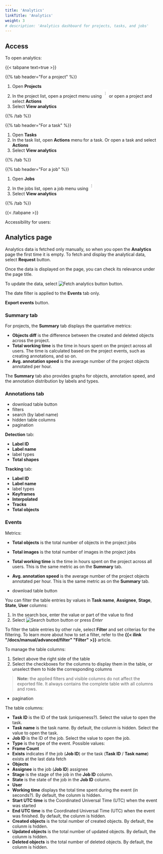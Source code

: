 ```yaml
---
title: 'Analytics'
linkTitle: 'Analytics'
weight: 3
# description: 'Analytics dashboard for projects, tasks, and jobs'
---
```


## Access

To open analytics:

{{< tabpane text=true >}}

{{% tab header="For a project" %}}

1. Open **Projects**
1. In the project list, open a project menu using ![Open menu](/images/openmenu.jpg)
   or open a project and select **Actions**
1. Select **View analytics**

{{% /tab %}}

{{% tab header="For a task" %}}

1. Open **Tasks**
1. In the task list, open **Actions** menu for a task. Or open a task and select **Actions**
1. Select **View analytics**

{{% /tab %}}

{{% tab header="For a job" %}}

1. Open **Jobs**
1. In the jobs list, open a job menu using ![Open menu](/images/openmenu.jpg)
1. Select **View analytics**

{{% /tab %}}

{{< /tabpane >}}

Accessibility for users:

## Analytics page

Analytics data is fetched only manually, so when you open the **Analytics** page
the first time it is empty. To fetch and display the analytical data, select **Request**
button.

Once the data is displayed on the page, you can check its relevance under the page title.

To update the data, select ![Fetch analytics button](/images/analytics/fetch-data-button.png) button.

The date filter is applied to the **Events** tab only.

**Export events** button.

### Summary tab

For projects, the **Summary** tab displays the quantative metrics:
- **Objects diff** is the difference between the created and deleted objects across the project.
- **Total working time** is the time in hours spent on the project across all users.
  The time is calculated based on the project events, such as creating annotations, and so on.
- **Avg. annotation speed** is the average number of the project objects annotated per hour.

The **Summary** tab also provides graphs for objects, annotation speed, and the annotation distribution
by labels and types.

### Annotations tab

- download table button
- filters
- search (by label name)
- hidden table columns
- pagination

**Detection** tab:

- **Label ID**
- **Label name**
- label types
- **Total shapes**

**Tracking** tab:

- **Label ID**
- **Label name**
- label types
- **Keyframes**
- **Interpolated**
- **Tracks**
- **Total objects**

### Events

Metrics:
- **Total objects** is the total number of objects in the project jobs
- **Total images** is the total number of images in the project jobs
- **Total working time** is the time in hours spent on the project across all users.
    This is the same metric as on the **Summary** tab.
- **Avg. annotation speed** is the average number of the project objects annotated per hour.
    This is the same metric as on the **Summary** tab.

- download table button

You can filter the table entries by values in **Task name**, **Assignee**, **Stage**, **State**, **User** columns:
1. In the search box, enter the value or part of the value to find
1. Select ![Search button](/images/analytics/search-button.png) button or press *Enter*

To filter the table entries by other rule, select **Filter** and set criterias for the filtering.
To learn more about how to set a filter, refer to the **{{< ilink "/docs/manual/advanced/filter" "Filter" >}}**
article.

To manage the table columns:
1. Select above the right side of the table
1. Select the checkboxes for the columns to display them in the table,
   or unselect them to hide the corresponding columns

> **Note:** the applied filters and visible columns do not affect the exported file.
> It always contains the complete table with all columns and rows.

- pagination

The table columns:
- **Task ID** is the ID of the task (uniqueness?). Select the value to open the task.
- **Task name** is the task name. By default, the colunm is hidden. Select the value to open the task.
- **Job ID** is the ID of the job. Select the value to open the job.
- **Type** is the type of the event. Possible values:
- **Frame Count**
- **Exists** indicates if the job (**Job ID**) or the task (**Task ID** / **Task name**) exists at the last data fetch
- **Objects**
- **Assignee** is the job (**Job ID**) assignee
- **Stage** is the stage of the job in the **Job ID** column.
- **State** is the state of the job in the **Job ID** column.
- **User**
- **Working time** displays the total time spent during the event (in seconds?). By default, the colunm is hidden.
- **Start UTC time** is the Coordinated Universal Time (UTC) when the event was started
- **End UTC time** is the Coordinated Universal Time (UTC) when the event was finished. By default, the colunm is hidden.
- **Created objects** is the total number of created objects. By default, the colunm is hidden.
- **Updated objects** is the total number of updated objects. By default, the colunm is hidden.
- **Deleted objects** is the total number of deleted objects. By default, the colunm is hidden.

